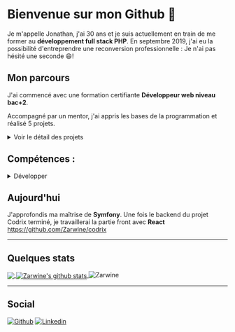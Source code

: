 # Bienvenue sur mon Github 👋
Je m'appelle Jonathan, j'ai 30 ans et je suis actuellement en train de me former au **développement full stack PHP**. En septembre 2019, j'ai eu la possibilité d'entreprendre une reconversion professionnelle : Je n'ai pas hésité une seconde :smile:!


## Mon parcours
J'ai commencé avec une formation certifiante **Développeur web niveau bac+2**. 

Accompagné par un mentor, j'ai appris les bases de la programmation et réalisé 5 projets.
<details>
  <summary>Voir le détail des projets</summary>

1. La webagency

   Intégration **HTML et CSS responsive** + mise en ligne d'une page web. https://jogu.fr/webagency/index
2. Ireki 

   Projet **Wordpress** avec personnalisation d'un thème enfant. Référencement naturel **SEO** ainsi que des bases en terme de sécurité. https://www.jogu.fr/ireki/
3. Véloc 

   Premier contact avec **JavaScript en objet** et les **REGEX**. Requête **AJAX** et utilisation d'une **API** qui fournit des informations en direct. https://jogu.fr/veloc/index
4. Un billet simple pour l'Alaska

   **Archiecture MVC**, **PHP objet** et requêtes **SQL**. Mise en place d'un back-office privé avec un système de **CRUD** pour la gestion d'articles ainsi qu'une interface    **WYSIWYG**. Sécuriser un site internet ( **Faille XSS, CRLF, Bruteforce, Injection SQL, etc.** ). https://jogu.fr/forteroche/home
5. Jogu, mon portfolio 

   Association des connaissances acquises + création de fichier **JSON**, upload de fichier. https://jogu.fr/home 

C'est vrai qu'aujourd'hui, quand je regarde ces projets, je les trouve bien moche 😄 ! Mais n'oublions pas que ce sont mes premiers pas et ce qui nous intéresse ici, après tout, c'est le code. Seuls les projets 4 et 5 sont disponibles sur Github.
</details>

## Compétences :
  <details>
  <summary>Développer</summary>
  
- Back-End -
![PHP](https://img.shields.io/badge/PHP-grey.svg)

- Front-End -
![HTML5](https://img.shields.io/badge/HTML5-orange.svg)
![CSS3](https://img.shields.io/badge/CSS3-informational.svg)
![JavaScript](https://img.shields.io/badge/Javascript-yellow.svg)

- Databases -
![MYSQL](https://img.shields.io/badge/MySQL-blue.svg)

- Frameworks -
![Bootstrap](https://img.shields.io/badge/Bootstrap-purple.svg)
![Symfony](https://img.shields.io/badge/Symfony-black.svg)

- CMS -
![Wordpress](https://img.shields.io/badge/Wordpress-black.svg)

- Tools -
![Git](https://img.shields.io/badge/Git-orange.svg)
![PHPUnit](https://img.shields.io/badge/PHPUnit-grey.svg)
![VSCode](https://img.shields.io/badge/VSCode-blue.svg)

- Operating system-
![Windows](https://img.shields.io/badge/WINDOWS-blue.svg)

- Agile Methodologies -
![SCRUM](https://img.shields.io/badge/SCRUM-blue.svg)
</details>

## Aujourd'hui
J'approfondis ma maîtrise de **Symfony**.
Une fois le backend du projet Codrix terminé, je travaillerai la partie front avec **React**
https://github.com/Zarwine/codrix

---

## Quelques stats 
<!-- Most lang stats -->
<a href="https://github.com/Zarwine">
  <img align="center" src="https://github-readme-stats.vercel.app/api/top-langs/?username=Zarwine&theme=dark&hide_langs_below=1" />
</a>
<!-- Profile highlights -->
<a href="https://github.com/Zarwine">
 <img align="center" src="https://github-readme-stats.vercel.app/api?username=Zarwine&show_icons=true&theme=dark&line_height=40" alt="Zarwine's github stats"/>
</a>
<img src="https://komarev.com/ghpvc/?username=Zarwine" alt="Zarwine" />

---
## Social
[![Github](https://img.shields.io/badge/-Github-000?style=flat&logo=Github&logoColor=white)](https://github.com/Zarwine)
[![Linkedin](https://img.shields.io/badge/-LinkedIn-blue?style=flat&logo=Linkedin&logoColor=white)](https://www.linkedin.com/in/jonathan-guazzelli-34908718b/)

